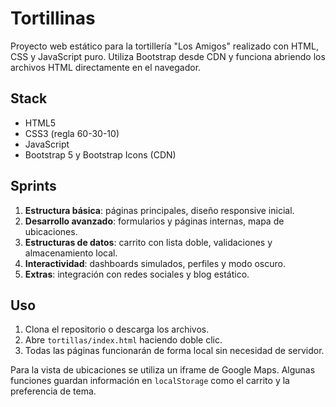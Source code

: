 # Tortillinas

Proyecto web estático para la tortillería "Los Amigos" realizado con HTML, CSS y JavaScript puro. Utiliza Bootstrap desde CDN y funciona abriendo los archivos HTML directamente en el navegador.

## Stack
- HTML5
- CSS3 (regla 60-30-10)
- JavaScript
- Bootstrap 5 y Bootstrap Icons (CDN)

## Sprints
1. **Estructura básica**: páginas principales, diseño responsive inicial.
2. **Desarrollo avanzado**: formularios y páginas internas, mapa de ubicaciones.
3. **Estructuras de datos**: carrito con lista doble, validaciones y almacenamiento local.
4. **Interactividad**: dashboards simulados, perfiles y modo oscuro.
5. **Extras**: integración con redes sociales y blog estático.

## Uso
1. Clona el repositorio o descarga los archivos.
2. Abre `tortillas/index.html` haciendo doble clic.
3. Todas las páginas funcionarán de forma local sin necesidad de servidor.

Para la vista de ubicaciones se utiliza un iframe de Google Maps. Algunas funciones guardan información en `localStorage` como el carrito y la preferencia de tema.
